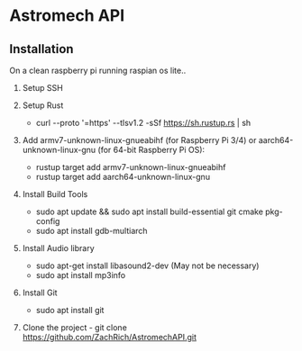 # Astromech API

## Installation
 On a clean raspberry pi running raspian os lite..

 1. Setup SSH
    
 3. Setup Rust
    - curl --proto '=https' --tlsv1.2 -sSf https://sh.rustup.rs | sh
      
 4. Add armv7-unknown-linux-gnueabihf (for Raspberry Pi 3/4) or aarch64-unknown-linux-gnu (for 64-bit Raspberry Pi OS):
    - rustup target add armv7-unknown-linux-gnueabihf
    - rustup target add aarch64-unknown-linux-gnu
      
 6.   Install Build Tools
      - sudo apt update && sudo apt install build-essential git cmake pkg-config
      - sudo apt install gdb-multiarch

7. Install Audio library
   - sudo apt-get install libasound2-dev (May not be necessary)
   - sudo apt install mp3info

 8.  Install Git
     - sudo apt install git
       
 10.  Clone the project
     - git clone https://github.com/ZachRich/AstromechAPI.git
